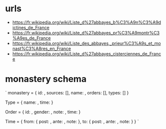 # urls

- https://fr.wikipedia.org/wiki/Liste_d%27abbayes_b%C3%A9n%C3%A9dictines_de_France
- https://fr.wikipedia.org/wiki/Liste_d%27abbayes_pr%C3%A9montr%C3%A9es_de_France
- https://fr.wikipedia.org/wiki/Liste_des_abbayes,_prieur%C3%A9s_et_monast%C3%A8res_en_France
- https://fr.wikipedia.org/wiki/Liste_d%27abbayes_cisterciennes_de_France

# monastery schema

`
monastery =
{
id: <uid>,
sources: [<url>],
name: <text>,
orders: [<Order>],
types: [<Type>]
}

Type = {
name: <text>,
time: <Time>
}

Order = {
id: <orderId>,
gender: <gender>,
note: <text>,
time: <Time>
}

Time = {
from: {
post: <year>,
ante: <year>,
note: <text>
},
to: {
post: <year>,
ante: <year>,
note: <text>
}
}
`
